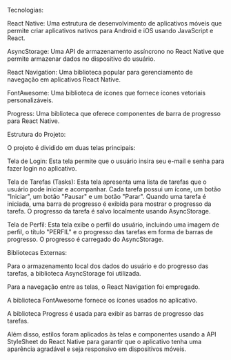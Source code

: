 Tecnologias:

React Native: Uma estrutura de desenvolvimento de aplicativos móveis que permite criar aplicativos nativos para Android e iOS usando JavaScript e React.

AsyncStorage: Uma API de armazenamento assíncrono no React Native que permite armazenar dados no dispositivo do usuário.

React Navigation: Uma biblioteca popular para gerenciamento de navegação em aplicativos React Native.

FontAwesome: Uma biblioteca de ícones que fornece ícones vetoriais personalizáveis.

Progress: Uma biblioteca que oferece componentes de barra de progresso para React Native.

Estrutura do Projeto:

O projeto é dividido em duas telas principais:

Tela de Login: Esta tela permite que o usuário insira seu e-mail e senha para fazer login no aplicativo.

Tela de Tarefas (Tasks): Esta tela apresenta uma lista de tarefas que o usuário pode iniciar e acompanhar. Cada tarefa possui um ícone, um botão "Iniciar", um botão "Pausar" e um botão "Parar". Quando uma tarefa é iniciada, uma barra de progresso é exibida para mostrar o progresso da tarefa. O progresso da tarefa é salvo localmente usando AsyncStorage.

Tela de Perfil: Esta tela exibe o perfil do usuário, incluindo uma imagem de perfil, o título "PERFIL" e o progresso das tarefas em forma de barras de progresso. O progresso é carregado do AsyncStorage.

Bibliotecas Externas:

Para o armazenamento local dos dados do usuário e do progresso das tarefas, a biblioteca AsyncStorage foi utilizada.

Para a navegação entre as telas, o React Navigation foi empregado.

A biblioteca FontAwesome fornece os ícones usados no aplicativo.

A biblioteca Progress é usada para exibir as barras de progresso das tarefas.

Além disso, estilos foram aplicados às telas e componentes usando a API StyleSheet do React Native para garantir que o aplicativo tenha uma aparência agradável e seja responsivo em dispositivos móveis.

